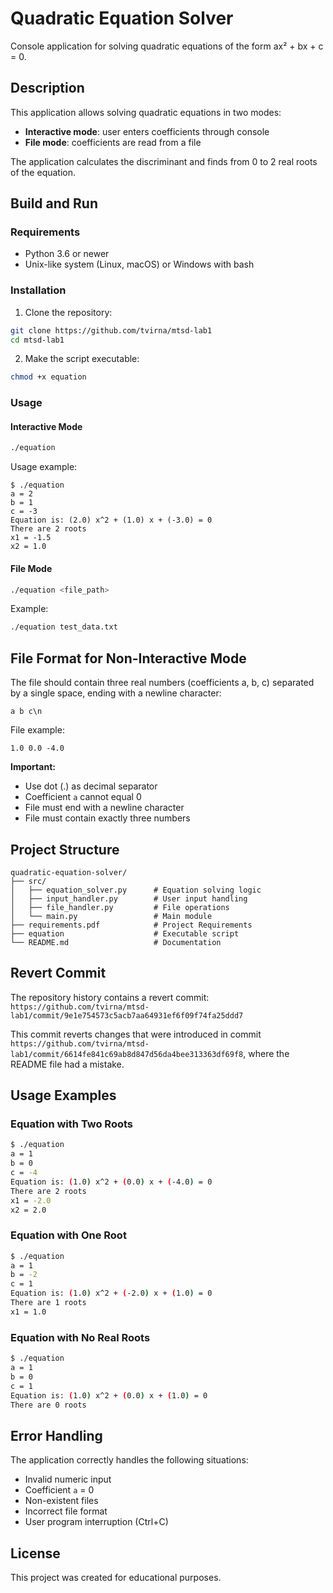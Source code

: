 # Quadratic Equation Solver

Console application for solving quadratic equations of the form ax² + bx + c = 0.

## Description

This application allows solving quadratic equations in two modes:
- **Interactive mode**: user enters coefficients through console
- **File mode**: coefficients are read from a file

The application calculates the discriminant and finds from 0 to 2 real roots of the equation.

## Build and Run

### Requirements
- Python 3.6 or newer
- Unix-like system (Linux, macOS) or Windows with bash

### Installation
1. Clone the repository:
```bash
git clone https://github.com/tvirna/mtsd-lab1
cd mtsd-lab1
```

2. Make the script executable:
```bash
chmod +x equation
```

### Usage

#### Interactive Mode
```bash
./equation
```

Usage example:
```
$ ./equation
a = 2
b = 1
c = -3
Equation is: (2.0) x^2 + (1.0) x + (-3.0) = 0
There are 2 roots
x1 = -1.5
x2 = 1.0
```

#### File Mode
```bash
./equation <file_path>
```

Example:
```bash
./equation test_data.txt
```

## File Format for Non-Interactive Mode

The file should contain three real numbers (coefficients a, b, c) separated by a single space, ending with a newline character:

```
a b c\n
```

File example:
```
1.0 0.0 -4.0
```

**Important:**
- Use dot (.) as decimal separator
- Coefficient `a` cannot equal 0
- File must end with a newline character
- File must contain exactly three numbers

## Project Structure

```
quadratic-equation-solver/
├── src/
│   ├── equation_solver.py      # Equation solving logic
│   ├── input_handler.py        # User input handling
│   ├── file_handler.py         # File operations
│   └── main.py                 # Main module
├── requirements.pdf            # Project Requirements
├── equation                    # Executable script
└── README.md                   # Documentation
```

## Revert Commit

The repository history contains a revert commit: `https://github.com/tvirna/mtsd-lab1/commit/9e1e754573c5acb7aa64931ef6f09f74fa25ddd7`

This commit reverts changes that were introduced in commit `https://github.com/tvirna/mtsd-lab1/commit/6614fe841c69ab8d847d56da4bee313363df69f8`, where the README file had a mistake.

## Usage Examples

### Equation with Two Roots
```bash
$ ./equation
a = 1
b = 0
c = -4
Equation is: (1.0) x^2 + (0.0) x + (-4.0) = 0
There are 2 roots
x1 = -2.0
x2 = 2.0
```

### Equation with One Root
```bash
$ ./equation
a = 1
b = -2
c = 1
Equation is: (1.0) x^2 + (-2.0) x + (1.0) = 0
There are 1 roots
x1 = 1.0
```

### Equation with No Real Roots
```bash
$ ./equation
a = 1
b = 0
c = 1
Equation is: (1.0) x^2 + (0.0) x + (1.0) = 0
There are 0 roots
```

## Error Handling

The application correctly handles the following situations:
- Invalid numeric input
- Coefficient `a` = 0
- Non-existent files
- Incorrect file format
- User program interruption (Ctrl+C)

## License

This project was created for educational purposes.